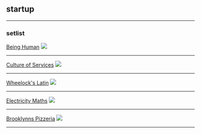 ## startup  

---

### setlist

[Being Human](https://byuisfreecourses.agilixbuzz.com/student/home/courses)
<img src="https://api.agilixbuzz.com/Resz/~0.bUYagioCjj4K-ivC.QMojuwVPkbJV0H3DoWzXFWwNKTNKI-4BXs2jALnfvDc/130337640/thumbnail.png?raw=true"/>

---
[Culture of Services](https://learning.edx.org/course/course-v1:KyotoUx+002x+3T2017/home)
<img src="https://courses.edx.org/asset-v1:KyotoUx+002x+3T2017+type@thumbnail+block@unnamed-png-375x200.jpg?raw=true"/>

---
[Wheelock's Latin](http://www.wheelockslatin.com/)
<img src="https://upload.wikimedia.org/wikipedia/en/thumb/9/91/Wheelock%27s_Latin_6th_Edition.jpg/220px-Wheelock%27s_Latin_6th_Edition.jpg?raw=true"/>

---

[Electricity Maths](https://www.amazon.com/Mathematics-Electricity-Electronics-Arthur-Kramer/dp/1111545073)
<img src="https://images-na.ssl-images-amazon.com/images/I/51-l4dG4VTL._SX389_BO1,204,203,200_.jpg?raw=true"/>

---

[Brooklynns Pizzeria](/brooklynnspizzeria)
<img src="https://brooklynnspizzeria.com/wp-content/uploads/2016/06/Brooklynns-Pizzeria-Logo.png?raw=true"/>

---

